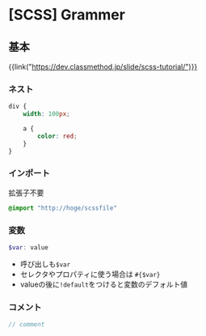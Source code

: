 # [SCSS] Grammer


基本
----

{{link("https://dev.classmethod.jp/slide/scss-tutorial/")}}

### ネスト

```scss
div {
    width: 100px;

    a {
        color: red;
    }
}
```

### インポート

拡張子不要

```scss
@import "http://hoge/scssfile"
```

### 変数

```scss
$var: value
```

* 呼び出しも`$var`
* セレクタやプロパティに使う場合は `#{$var}`
* valueの後に`!default`をつけると変数のデフォルト値

### コメント

```scss
// comment
```

